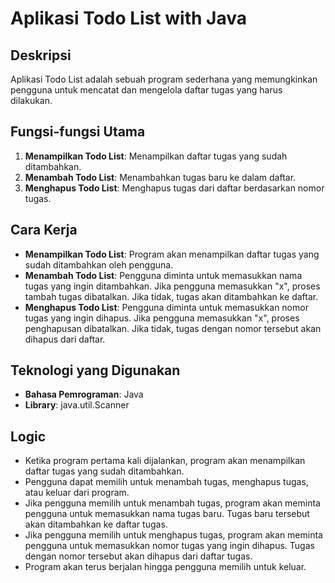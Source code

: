 # Aplikasi Todo List with Java

## Deskripsi
Aplikasi Todo List adalah sebuah program sederhana yang memungkinkan pengguna untuk mencatat dan mengelola daftar tugas yang harus dilakukan.

## Fungsi-fungsi Utama
1. **Menampilkan Todo List**: Menampilkan daftar tugas yang sudah ditambahkan.
2. **Menambah Todo List**: Menambahkan tugas baru ke dalam daftar.
3. **Menghapus Todo List**: Menghapus tugas dari daftar berdasarkan nomor tugas.

## Cara Kerja
- **Menampilkan Todo List**: Program akan menampilkan daftar tugas yang sudah ditambahkan oleh pengguna.
- **Menambah Todo List**: Pengguna diminta untuk memasukkan nama tugas yang ingin ditambahkan. Jika pengguna memasukkan "x", proses tambah tugas dibatalkan. Jika tidak, tugas akan ditambahkan ke daftar.
- **Menghapus Todo List**: Pengguna diminta untuk memasukkan nomor tugas yang ingin dihapus. Jika pengguna memasukkan "x", proses penghapusan dibatalkan. Jika tidak, tugas dengan nomor tersebut akan dihapus dari daftar.

## Teknologi yang Digunakan
- **Bahasa Pemrograman**: Java
- **Library**: java.util.Scanner

## Logic
- Ketika program pertama kali dijalankan, program akan menampilkan daftar tugas yang sudah ditambahkan.
- Pengguna dapat memilih untuk menambah tugas, menghapus tugas, atau keluar dari program.
- Jika pengguna memilih untuk menambah tugas, program akan meminta pengguna untuk memasukkan nama tugas baru. Tugas baru tersebut akan ditambahkan ke daftar tugas.
- Jika pengguna memilih untuk menghapus tugas, program akan meminta pengguna untuk memasukkan nomor tugas yang ingin dihapus. Tugas dengan nomor tersebut akan dihapus dari daftar tugas.
- Program akan terus berjalan hingga pengguna memilih untuk keluar.
